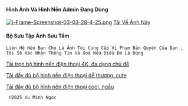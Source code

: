#### Hình Ảnh Và Hình Nền Admin Đang Dùng
[![i-Frame-Screenshot-03-03-28-4-25.png](https://i.postimg.cc/1tkykgSP/i-Frame-Screenshot-03-03-28-4-25.png)](https://postimg.cc/cgcqYL65)
[Tải Về Ảnh Này](https://i.postimg.cc/66m59drj/IMG-0043.webp)

#### Bộ Sưu Tập Ảnh Sưu Tầm
`Liên Hệ Nếu Bạn Cho Là Ảnh Tôi Cung Cấp Vi Phạm Bản Quyền Của Bạn , Tôi Sẽ Xác Nhận Thông Tin Và Xoá Nếu Điều Đó Là Đúng`

[Tải trọn bộ hình nền điện thoại 4K, đa dạng chủ đề](https://drive.google.com/drive/mobile/folders/1WdCNxE-3_MbyQgjB4Cyzx33XvDa14s2R?usp=sharing&itm_source=hoidap&itm_medium=shortcode&itm_content=button_noibat)

[Tải đầy đủ bộ hình nền điện thoại dễ thương, cute](https://drive.google.com/drive/folders/1tYw19V8kxPiC0bMoLmMdc_9-EN5dBc6o?usp=sharing&itm_source=hoidap&itm_medium=shortcode&itm_content=button_noibat)

[Tải đầy đủ bộ hình nền điện thoại cool, ngầu](https://drive.google.com/drive/folders/1B5Qt6o5Uby2CW5hr--TysRbQj9cyHB12?usp=sharing&itm_source=hoidap&itm_medium=shortcode&itm_content=button_noibat)


     ©️2025 Vu Minh Ngoc
